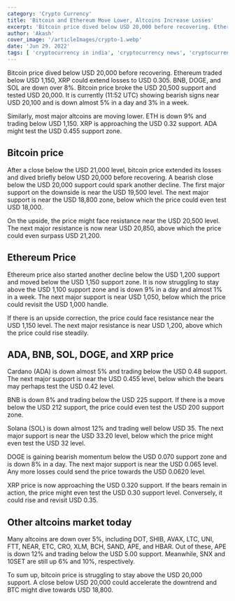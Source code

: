 ```yaml
---
category: 'Crypto Currency' 
title: 'Bitcoin and Ethereum Move Lower, Altcoins Increase Losses'
excerpt: 'Bitcoin price dived below USD 20,000 before recovering. Ethereum traded below USD 1,150, XRP could extend losses to USD 0.305.'
author: 'Akash'
cover_image: '/articleImages/crypto-1.webp'
date: 'Jun 29. 2022'
tags: [	'cryptocurrency in india', 'cryptocurrency news', 'cryptocurrency price',  ]
---
```


Bitcoin price dived below USD 20,000 before recovering.
Ethereum traded below USD 1,150, XRP could extend losses to USD 0.305.
BNB, DOGE, and SOL are down over 8%.
Bitcoin price broke the USD 20,500 support and tested USD 20,000. It is currently (11:52 UTC) showing bearish signs near USD 20,100 and is down almost 5% in a day and 3% in a week.

Similarly, most major altcoins are moving lower. ETH is down 9% and trading below USD 1,150. XRP is approaching the USD 0.32 support. ADA might test the USD 0.455 support zone.

## Bitcoin price

After a close below the USD 21,000 level, bitcoin price extended its losses and dived briefly below USD 20,000 before recovering. A bearish close below the USD 20,000 support could spark another decline. The first major support on the downside is near the USD 19,500 level. The next major support is near the USD 18,800 zone, below which the price could even test USD 18,000.

On the upside, the price might face resistance near the USD 20,500 level. The next major resistance is now near USD 20,850, above which the price could even surpass USD 21,200.

## Ethereum Price

Ethereum price also started another decline below the USD 1,200 support and moved below the USD 1,150 support zone. It is now struggling to stay above the USD 1,100 support zone and is down 9% in a day and almost 1% in a week. The next major support is near USD 1,050, below which the price could revisit the USD 1,000 handle.

If there is an upside correction, the price could face resistance near the USD 1,150 level. The next major resistance is near USD 1,200, above which the price could rise steadily.

## ADA, BNB, SOL, DOGE, and XRP price

Cardano (ADA) is down almost 5% and trading below the USD 0.48 support. The next major support is near the USD 0.455 level, below which the bears may perhaps test the USD 0.42 level.

BNB is down 8% and trading below the USD 225 support. If there is a move below the USD 212 support, the price could even test the USD 200 support zone.

Solana (SOL) is down almost 12% and trading well below USD 35. The next major support is near the USD 33.20 level, below which the price might even test the USD 32 level.

DOGE is gaining bearish momentum below the USD 0.070 support zone and is down 8% in a day. The next major support is near the USD 0.065 level. Any more losses could send the price towards the USD 0.0620 level.

XRP price is now approaching the USD 0.320 support. If the bears remain in action, the price might even test the USD 0.30 support level. Conversely, it could rise and revisit USD 0.35.

## Other altcoins market today

Many altcoins are down over 5%, including DOT, SHIB, AVAX, LTC, UNI, FTT, NEAR, ETC, CRO, XLM, BCH, SAND, APE, and HBAR. Out of these, APE is down 12% and trading below the USD 5.00 support. Meanwhile, SNX and 10SET are still up 6% and 10%, respectively.

To sum up, bitcoin price is struggling to stay above the USD 20,000 support. A close below USD 20,000 could accelerate the downtrend and BTC might dive towards USD 18,800.
